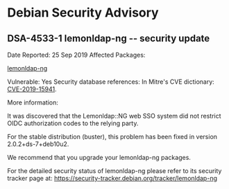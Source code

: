 
Debian Security Advisory
========================


DSA-4533-1 lemonldap-ng -- security update
------------------------------------------



Date Reported:
25 Sep 2019
Affected Packages:

[lemonldap-ng](https://packages.debian.org/src:lemonldap-ng)

Vulnerable:
Yes
Security database references:
In Mitre's CVE dictionary: [CVE-2019-15941](https://security-tracker.debian.org/tracker/CVE-2019-15941).  

More information:

It was discovered that the Lemonldap::NG web SSO system did not restrict
OIDC authorization codes to the relying party.


For the stable distribution (buster), this problem has been fixed in
version 2.0.2+ds-7+deb10u2.


We recommend that you upgrade your lemonldap-ng packages.


For the detailed security status of lemonldap-ng please refer to
its security tracker page at:
<https://security-tracker.debian.org/tracker/lemonldap-ng>





